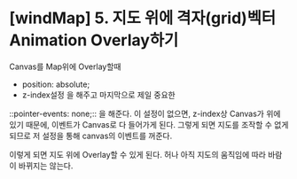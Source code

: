 # [windMap] 5. 지도 위에 격자(grid)벡터 Animation Overlay하기



Canvas를 Map위에 Overlay할때 

* position: absolute;
* z-index설정
을 해주고 마지막으로 제일 중요한

::pointer-events: none;::
을 해준다.
이 설정이 없으면, z-index상 Canvas가 위에 있기 때문에, 이벤트가 Canvas로 다 들어가게 된다.
그렇게 되면 지도를 조작할 수 없게 되므로 저 설정을 통해 canvas의 이벤트를 꺼준다.

이렇게 되면 지도 위에 Overlay할 수 있게 된다.
허나 아직 지도의 움직임에 따라 바람이 바뀌지는 않는다. 

